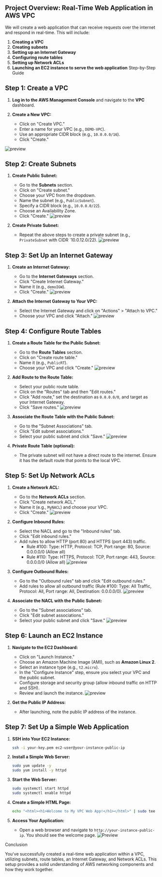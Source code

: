 
## Project Overview: Real-Time Web Application in AWS VPC

We will create a web application that can receive requests over the internet and respond in real-time. This will include:

1. **Creating a VPC**
2. **Creating subnets**
3. **Setting up an Internet Gateway**
4. **Configuring route tables**
5. **Setting up Network ACLs**
6. **Launching an EC2 instance to serve the web application**
Step-by-Step Guide

## Step 1: Create a VPC

1. **Log in to the AWS Management Console** and navigate to the **VPC** dashboard.

2. **Create a New VPC:**
   - Click on "Create VPC."
   - Enter a name for your VPC (e.g., `DEMO-VPC`).
   - Use an appropriate CIDR block (e.g., `10.0.0.0/16`).
   - Click "Create."

 ![preview](images/vpc.png)


## Step 2: Create Subnets

1. **Create Public Subnet:**
   - Go to the **Subnets** section.
   - Click on "Create subnet."
   - Choose your VPC from the dropdown.
   - Name the subnet (e.g., `PublicSubnet`).
   - Specify a CIDR block (e.g., `10.0.0.0/22`).
   - Choose an Availability Zone.
   - Click "Create."
   ![preview](images/subnet.png)



2. **Create Private Subnet:**
   - Repeat the above steps to create a private subnet (e.g., `PrivateSubnet` with CIDR `10.0.12.0/22).
   ![preview](images/pvt-subnet.png)

## Step 3: Set Up an Internet Gateway

1. **Create an Internet Gateway:**
   - Go to the **Internet Gateways** section.
   - Click "Create Internet Gateway."
   - Name it (e.g., `demoIGW`).
   - Click "Create."
   ![preview](images/intrnetgateway.png)




2. **Attach the Internet Gateway to Your VPC:**
   - Select the Internet Gateway and click on "Actions" > "Attach to VPC."
   - Choose your VPC and click "Attach."
   ![preview](./images/)




## Step 4: Configure Route Tables

1. **Create a Route Table for the Public Subnet:**
   - Go to the **Route Tables** section.
   - Click on "Create route table."
   - Name it (e.g., `PublicRT`).
   - Choose your VPC and click "Create."
   ![preview](images/PUB-RT.png)

2. **Add Route to the Route Table:**
   - Select your public route table.
   - Click on the "Routes" tab and then "Edit routes."
   - Click "Add route," set the destination as `0.0.0.0/0`, and target as your Internet Gateway.
   - Click "Save routes."
   ![preview](./images/route%20to%20route.png)




3. **Associate the Route Table with the Public Subnet:**
   - Go to the "Subnet Associations" tab.
   - Click "Edit subnet associations."
   - Select your public subnet and click "Save."
   ![preview](./images/association%20route%20to%20pub-sub.png)

4. **Private Route Table (optional):**
   - The private subnet will not have a direct route to the internet. Ensure it has the default route that points to the local VPC.

## Step 5: Set Up Network ACLs

1. **Create a Network ACL:**
   - Go to the **Network ACLs** section.
   - Click "Create network ACL."
   - Name it (e.g., `MyNACL`) and choose your VPC.
   - Click "Create."
   ![preview](images/NACL.png)

2. **Configure Inbound Rules:**
   - Select the NACL and go to the "Inbound rules" tab.
   - Click "Edit inbound rules."
   - Add rules to allow HTTP (port 80) and HTTPS (port 443) traffic.
     - Rule #100: Type: HTTP, Protocol: TCP, Port range: 80, Source: 0.0.0.0/0 (Allow all)
     - Rule #110: Type: HTTPS, Protocol: TCP, Port range: 443, Source: 0.0.0.0/0 (Allow all)
     ![preview](images/inbound%20rule%20for%20nacl.png)

3. **Configure Outbound Rules:**
   - Go to the "Outbound rules" tab and click "Edit outbound rules."
   - Add rules to allow all outbound traffic (Rule #100: Type: All Traffic, Protocol: All, Port range: All, Destination: 0.0.0.0/0).
   ![preview](images/OUTBOUND%20FOR%20NACL.png)

4. **Associate the NACL with the Public Subnet:**
   - Go to the "Subnet associations" tab.
   - Click "Edit subnet associations."
   - Select your public subnet and click "Save."
   ![preview](images/nacl-sub-association.png)

## Step 6: Launch an EC2 Instance

1. **Navigate to the EC2 Dashboard:**
   - Click on "Launch Instance."
   - Choose an Amazon Machine Image (AMI), such as **Amazon Linux 2**.
   - Select an instance type (e.g., `t2.micro`).
   - In the "Configure Instance" step, ensure you select your VPC and the public subnet.
   - Configure storage and security group (allow inbound traffic on HTTP and SSH).
   - Review and launch the instance.
   ![preview](./images/EC2%20lanching.png)






2. **Get the Public IP Address:**
   - After launching, note the public IP address of the instance.

## Step 7: Set Up a Simple Web Application

1. **SSH into Your EC2 Instance:**
   ```bash
   ssh -i your-key.pem ec2-user@your-instance-public-ip
   ```

2. **Install a Simple Web Server:**
   ```bash
   sudo yum update -y
   sudo yum install -y httpd
   ```

3. **Start the Web Server:**
   ```bash
   sudo systemctl start httpd
   sudo systemctl enable httpd
   ```

4. **Create a Simple HTML Page:**
   ```bash
   echo "<html><h1>Welcome to My VPC Web App!</h1></html>" | sudo tee /var/www/html/index.html
   ```

5. **Access Your Application:**
   - Open a web browser and navigate to `http://your-instance-public-ip`. You should see the welcome page.
   ![Preview](images/WEB%20PAGE.png)

Conclusion

You've successfully created a real-time web application within a VPC, utilizing subnets, route tables, an Internet Gateway, and Network ACLs. This setup provides a solid understanding of AWS networking components and how they work together.